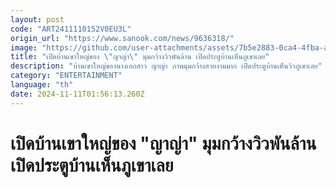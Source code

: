 ```yaml
---
layout: post
code: "ART2411110152V0EU3L"
origin_url: "https://www.sanook.com/news/9636318/"
image: "https://github.com/user-attachments/assets/7b5e2883-0ca4-4fba-ac17-8808a988f26b"
title: "เปิดบ้านเขาใหญ่ของ \"ญาญ่า\" มุมกว้างวิวพันล้าน เปิดประตูบ้านเห็นภูเขาเลย"
description: "บ้านเขาใหญ่ของนางเอกสาว ญาญ่า ภาพมุมกว้างสวยงามมาก เปิดประตูบ้านเห็นวิวภูเขาเลย"
category: "ENTERTAINMENT"
language: "th"
date: 2024-11-11T01:56:13.260Z
---
```


# เปิดบ้านเขาใหญ่ของ "ญาญ่า" มุมกว้างวิวพันล้าน เปิดประตูบ้านเห็นภูเขาเลย